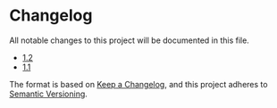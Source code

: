 # Changelog
All notable changes to this project will be documented in this file.

- [1.2](1.2.md)
- [1.1](1.1.md)


The format is based on [Keep a Changelog](https://keepachangelog.com/en/1.0.0/), and this project adheres to [Semantic Versioning](https://semver.org/spec/v2.0.0.html).